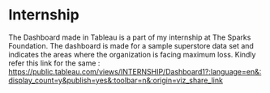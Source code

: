 # Internship
The Dashboard made in Tableau is a part of my internship at The Sparks Foundation. The dashboard is made for a sample superstore data set and indicates the areas where the organization is facing maximum loss.
Kindly refer this link for the same : https://public.tableau.com/views/INTERNSHIP/Dashboard1?:language=en&:display_count=y&publish=yes&:toolbar=n&:origin=viz_share_link
